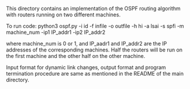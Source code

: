 This directory contains an implementation of the OSPF routing algorithm with routers running on two different machines.

To run code:
     python3 ospf.py -i id -f infile -o outfile -h hi -a lsai -s spfi -m machine_num -ip1 IP_addr1 -ip2 IP_addr2

 where machine_num is 0 or 1, and IP_aadr1 and IP_addr2 are the IP addresses of the corresponding machines. Half the routers will be run on the first machine and the other half on the other machine.

Input format for dynamic link changes, output format and program termination procedure are same as mentioned in the README of the main directory.
